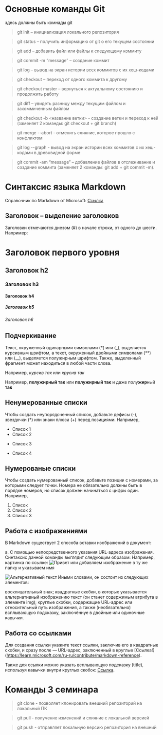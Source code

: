 # Основные команды Git

здесь должны быть комнады git
> git init – инициализация локального репозитория

> git status – получить информацию от git о его текущем состоянии

> git add – добавить файл или файлы к следующему коммиту

> git commit -m “message” – создание коммит

> git log – вывод на экран истории всех коммитов с их хеш-кодами

> git checkout – переход от одного коммита к другому

> git checkout master – вернуться к актуальному состоянию и продолжить работу

> git diff – увидеть разницу между текущим файлом и закоммиченным файлом

> git checkout  -b <название ветки> - создание ветки и переход к ней (заменяет 2 команды: git checkout + git branch)

> git merge --abort - отменить слияние, которое прошло с конфликтом

> git log --graph - вывод на экран истории всех коммитов с их хеш-кодами в древовидной форме

> git commit -am “message” – добавление файлов в отслеживание и создание коммита (заменяет 2 команды: git add + git commit -m).


# Синтаксис языка Markdown

Справочник по Markdown от Microsoft:
[Ссылка](https://learn.microsoft.com/ru-ru/contribute/markdown-reference)

## Заголовок – выделение заголовков

Заголовки отмечаются диезом (#) в начале строки, от одного до шести. Например:

# Заголовок первого уровня #
## Заголовок h2
### Заголовок h3
#### Заголовок h4
##### Заголовок h5
###### Заголовок h6

## Подчеркивание

Текст, окруженный одинарными символами (*) или (_), выделяется курсивным шрифтом, а текст, окруженный двойными символами (**) или (__), выделяется полужирным шрифтом. Также, выделенный фрагмент может находиться в любой части слова. 

Например, *курсив так* или _крусив так_

Например, **полужирный так** или __полужирный так__ и даже полу**жир**ный **так**

## Ненумерованные списки

Чтобы создать неупорядоченный список, добавьте дефисы (-), звездочки (*) или знаки плюса (+) перед позициями.
Например,
* Список 1
* Список 2
+ Список 3
- Список 4

## Нумерованые списки

Чтобы создать нумерованный список, добавьте позиции с номерами, за которыми следует точки. Номера не обязательно должны быть в порядке номеров, но список должен начинаться с цифры один.
Например,
1. Список 
2. Список 2
3. Список 3

## Работа с изображениями

В Markdown существует 2 способа вставки изображений в документ:

a. С помощью непосредственного указания URL-адреса изображения. Синтаксис данной команды выглядит следующим образом:
Например, картинка по ссылке:
![Привет](https://instapik.ru/wp-content/uploads/2020/10/privet-21.jpg)
или добавляем изображение в ту же папку и указываем имя

![Альтернативный текст](%D0%9F%D1%80%D0%B8%D0%B2%D0%B5%D1%82.png "Подсказка")
Иными словами, он состоит из следующих элементов:

восклицательный знак; квадратные скобки, в которых указывается альтернативный изображению текст (он станет содержимым атрибута в элементе img);
круглые скобки, содержащие URL-адрес или относительный путь изображения, а также (необязательно) всплывающую подсказку, заключённуе в двойные или одиночные кавычки.

## Работа со ссылками

 Для создания ссылки укажите текст ссылки, заключив его в квадратные скобки, и сразу после — URL-адрес, заключенный в круглые [Ссылка!] (https://learn.microsoft.com/ru-ru/contribute/markdown-reference). 
 
 Также для ссылки можно указать всплывающую подсказку (title), используя кавычки внутри круглых скобок: [Ссылка](https://learn.microsoft.com/ru-ru/contribute/markdown-reference).

 # Команды 3 семинара

 > git clone <url> - позволяет клонировать внешний репозиторий на локальный ПК

 > git pull  - получение изменений и слияние с локальной версией

 > git push - отправляет локальную версию репозитория на внешний